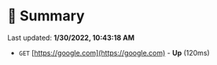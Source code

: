 # 📖 Summary
Last updated: **1/30/2022, 10:43:18 AM**

- `GET` [https://google.com](https://google.com) - **Up** (120ms)
